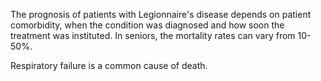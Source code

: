 The prognosis of patients with Legionnaire's disease depends on patient comorbidity, when the condition was diagnosed and how soon the treatment was instituted. In seniors, the mortality rates can vary from 10-50%.

Respiratory failure is a common cause of death.